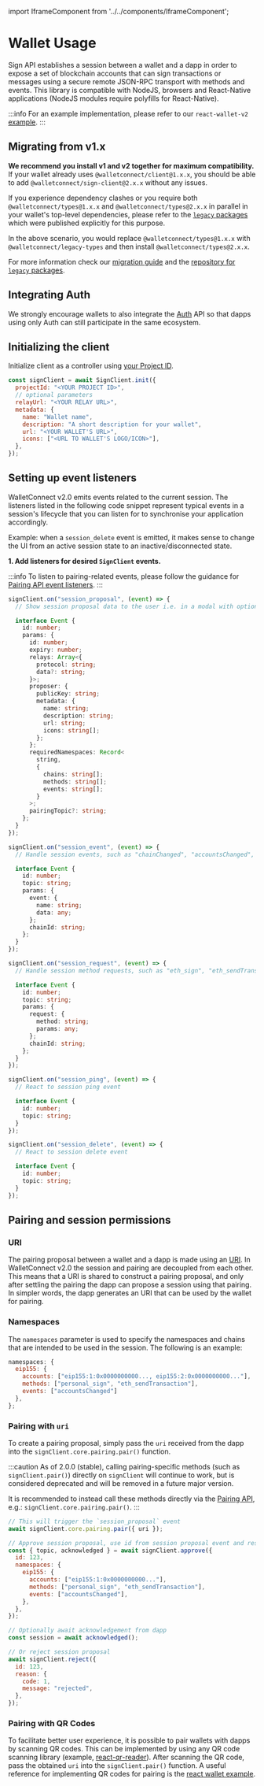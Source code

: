 import IframeComponent from '../../components/IframeComponent';

# Wallet Usage

Sign API establishes a session between a wallet and a dapp in order to expose a set of blockchain accounts that can sign transactions or messages using a secure remote JSON-RPC transport with methods and events. This library is compatible with NodeJS, browsers and React-Native applications (NodeJS modules require polyfills for React-Native).

:::info
For an example implementation, please refer to our `react-wallet-v2` [example](https://github.com/WalletConnect/web-examples/tree/main/wallets/react-wallet-v2).
:::

## Migrating from v1.x

**We recommend you install v1 and v2 together for maximum compatibility.** If your wallet already uses `@walletconnect/client@1.x.x`,
you should be able to add `@walletconnect/sign-client@2.x.x` without any issues.

If you experience dependency clashes or you require both `@walletconnect/types@1.x.x` and `@walletconnect/types@2.x.x` in parallel
in your wallet's top-level dependencies, please refer to the [`legacy` packages](https://github.com/WalletConnect/walletconnect-legacy/tree/main/packages) which were published explicitly for this purpose.

In the above scenario, you would replace `@walletconnect/types@1.x.x` with `@walletconnect/legacy-types` and then install `@walletconnect/types@2.x.x`.

For more information check our [migration guide](../../advanced/migration-from-v1.x/overview.md) and the [repository for `legacy` packages](https://github.com/WalletConnect/walletconnect-legacy).

## Integrating Auth

We strongly encourage wallets to also integrate the [Auth](./../auth/installation.md) API so that dapps using only Auth can still participate in the same ecosystem.

## Initializing the client

Initialize client as a controller using [your Project ID](../../cloud/relay.md).

```js
const signClient = await SignClient.init({
  projectId: "<YOUR PROJECT ID>",
  // optional parameters
  relayUrl: "<YOUR RELAY URL>",
  metadata: {
    name: "Wallet name",
    description: "A short description for your wallet",
    url: "<YOUR WALLET'S URL>",
    icons: ["<URL TO WALLET'S LOGO/ICON>"],
  },
});
```

## Setting up event listeners

WalletConnect v2.0 emits events related to the current session. The listeners listed in the following code snippet represent typical
events in a session's lifecycle that you can listen for to synchronise your application accordingly.

Example: when a `session_delete` event is emitted, it makes sense to change the UI from an active session state to
an inactive/disconnected state.

**1. Add listeners for desired `SignClient` events.**

:::info
To listen to pairing-related events, please follow the guidance for [Pairing API event listeners](../core/pairing-api.md).
:::

```ts
signClient.on("session_proposal", (event) => {
  // Show session proposal data to the user i.e. in a modal with options to approve / reject it

  interface Event {
    id: number;
    params: {
      id: number;
      expiry: number;
      relays: Array<{
        protocol: string;
        data?: string;
      }>;
      proposer: {
        publicKey: string;
        metadata: {
          name: string;
          description: string;
          url: string;
          icons: string[];
        };
      };
      requiredNamespaces: Record<
        string,
        {
          chains: string[];
          methods: string[];
          events: string[];
        }
      >;
      pairingTopic?: string;
    };
  }
});

signClient.on("session_event", (event) => {
  // Handle session events, such as "chainChanged", "accountsChanged", etc.

  interface Event {
    id: number;
    topic: string;
    params: {
      event: {
        name: string;
        data: any;
      };
      chainId: string;
    };
  }
});

signClient.on("session_request", (event) => {
  // Handle session method requests, such as "eth_sign", "eth_sendTransaction", etc.

  interface Event {
    id: number;
    topic: string;
    params: {
      request: {
        method: string;
        params: any;
      };
      chainId: string;
    };
  }
});

signClient.on("session_ping", (event) => {
  // React to session ping event

  interface Event {
    id: number;
    topic: string;
  }
});

signClient.on("session_delete", (event) => {
  // React to session delete event

  interface Event {
    id: number;
    topic: string;
  }
});
```

## Pairing and session permissions

### URI

The pairing proposal between a wallet and a dapp is made using an [URI](../../specs/clients/core/pairing/pairing-uri.md). In WalletConnect v2.0 the session and pairing are decoupled from each other. This means that a URI is shared to construct a pairing proposal, and only after settling the pairing the dapp can propose a session using that pairing. In simpler words, the dapp generates an URI that can be used by the wallet for pairing.

### Namespaces

The `namespaces` parameter is used to specify the namespaces and chains that are intended to be used in the session. The following is an example:

```js
namespaces: {
  eip155: {
    accounts: ["eip155:1:0x0000000000..., eip155:2:0x0000000000..."],
    methods: ["personal_sign", "eth_sendTransaction"],
    events: ["accountsChanged"]
  },
};
```

### Pairing with `uri`

To create a pairing proposal, simply pass the `uri` received from the dapp into the `signClient.core.pairing.pair()` function.

:::caution
As of 2.0.0 (stable), calling pairing-specific methods (such as `signClient.pair()`) directly on `signClient` will continue to work, but is considered deprecated and will be removed in a future major version.

It is recommended to instead call these methods directly via the [Pairing API](../core/pairing-api.md), e.g.: `signClient.core.pairing.pair()`.
:::

```js
// This will trigger the `session_proposal` event
await signClient.core.pairing.pair({ uri });

// Approve session proposal, use id from session proposal event and respond with namespace(s) that satisfy dapps request and contain approved accounts
const { topic, acknowledged } = await signClient.approve({
  id: 123,
  namespaces: {
    eip155: {
      accounts: ["eip155:1:0x0000000000..."],
      methods: ["personal_sign", "eth_sendTransaction"],
      events: ["accountsChanged"],
    },
  },
});

// Optionally await acknowledgement from dapp
const session = await acknowledged();

// Or reject session proposal
await signClient.reject({
  id: 123,
  reason: {
    code: 1,
    message: "rejected",
  },
});
```

### Pairing with QR Codes

To facilitate better user experience, it is possible to pair wallets with dapps by scanning QR codes. This can be implemented by using any QR code scanning library (example, [react-qr-reader](https://www.npmjs.com/package/react-qr-reader)). After scanning the QR code, pass the obtained `uri` into the `signClient.pair()` function. A useful reference for implementing QR codes for pairing is the [react wallet example](https://github.com/WalletConnect/web-examples/blob/main/wallets/react-wallet-v2/).

<IframeComponent />
